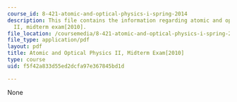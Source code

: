 ```yaml
---
course_id: 8-421-atomic-and-optical-physics-i-spring-2014
description: This file contains the information regarding atomic and optical physics
  II, midterm exam[2010].
file_location: /coursemedia/8-421-atomic-and-optical-physics-i-spring-2014/f5f42a833d55ed2dcfa97e367845bd1d_MIT8_421S14_midterm2010.pdf
file_type: application/pdf
layout: pdf
title: Atomic and Optical Physics II, Midterm Exam[2010]
type: course
uid: f5f42a833d55ed2dcfa97e367845bd1d

---
```

None